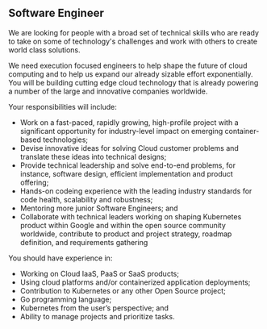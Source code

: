 ## Software Engineer

We are looking for people with a broad set of technical skills who are ready to take on some of technology's challenges and work with others to create world class solutions.

We need execution focused engineers to help shape the future of cloud computing and to help us expand our already sizable effort exponentially. You will be building cutting edge cloud technology that is already powering a number of the large and innovative companies worldwide.

Your responsibilities will include:

* Work on a fast-paced, rapidly growing, high-profile project with a significant opportunity for industry-level impact on emerging container-based technologies;
* Devise innovative ideas for solving Cloud customer problems and translate these ideas into technical designs;
* Provide technical leadership and solve end-to-end problems, for instance, software design, efficient implementation and product offering;
* Hands-on codeing experience with the leading industry standards for code health, scalability and robustness; 
* Mentoring more junior Software Engineers; and
* Collaborate with technical leaders working on shaping Kubernetes product within Google and within the open source community worldwide, contribute to product and project strategy, roadmap definition, and requirements gathering

You should have experience in:

* Working on Cloud IaaS, PaaS or SaaS products;
* Using cloud platforms and/or containerized application deployments;
* Contribution to Kubernetes or any other Open Source project;
* Go programming language;
* Kubernetes from the user’s perspective; and
* Ability to manage projects and prioritize tasks.
